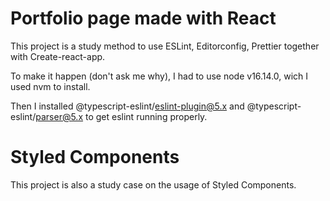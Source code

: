 # Portfolio page made with React

This project is a study method to use ESLint, Editorconfig, Prettier together with Create-react-app.

To make it happen (don't ask me why), I had to use node v16.14.0, wich I used nvm to install.

Then I installed @typescript-eslint/eslint-plugin@5.x and @typescript-eslint/parser@5.x to get eslint running properly.

# Styled Components

This project is also a study case on the usage of Styled Components.

